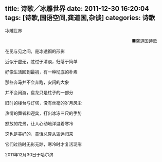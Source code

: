 title: 诗歌／冰雕世界
date: 2011-12-30 16:20:04
tags: [诗歌,国语空间,龚道国,杂谈]
categories: 诗歌
---
 <p>冰雕世界</p> 
 <p align="right">■龚道国诗歌&nbsp;</p> 
 <p>在见与见之间，是冰透彻的形影</p> 
 <p>近似于虚无，胜过于清淡，归落于简单</p> 
 <p>好像生活回到最初，有一种彻底的朴素</p> 
 <p>那些奔马并不会奔跑，安闲的大象</p> 
 <p>并不会闲游，盘龙只是柱子的一部分</p> 
 <p>旧时的楼台与灯塔，没有丝毫的岁月风尘</p> 
<!-- more --><p>热情的舞者和迎宾，打出冰冻三尺的手势</p> 
 <p>怒放的花景，让人心动地洋溢着寒冷</p> 
 <p>这也是美好的，童话总算从遥远归来</p> 
 <p>它们过热时无影无踪，寒冷时才复活现形</p> 
 <p>2011年12月30日于哈尔滨</p> 
